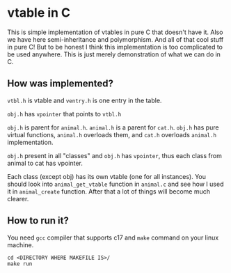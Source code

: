 # vtable in C 

This is simple implementation of vtables in pure C that doesn't have it. Also we have here semi-inheritance and polymorphism. And all of that cool stuff in pure C! But to be honest I think this implementation is too complicated to be used anywhere. This is just merely demonstration of what we can do in C. 

## How was implemented?

`vtbl.h` is vtable and `ventry.h` is one entry in the table.

`obj.h` has `vpointer` that points to `vtbl.h`

`obj.h` is parent for `animal.h`. `animal.h` is a parent for `cat.h`. `obj.h` has pure virtual functions, `animal.h` overloads them, and `cat.h` overloads `animal.h` implementation.

`obj.h` present in all "classes" and `obj.h` has `vpointer`, thus each class from animal to cat has vpointer.

Each class (except obj) has its own vtable (one for all instances). You should look into `animal_get_vtable` function in `animal.c` and see how I used it in `animal_create` function. After that a lot of things will become much clearer.

## How to run it? 

You need `gcc` compiler that supports c17 and `make` command on your linux machine.

```
cd <DIRECTORY WHERE MAKEFILE IS>/
make run 
```
